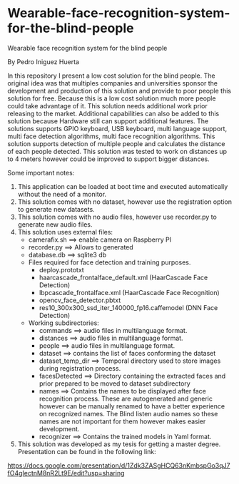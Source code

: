 # Wearable-face-recognition-system-for-the-blind-people
Wearable face recognition system for the blind people

By Pedro Iniguez Huerta


In this repository I present a low cost solution for the blind people. The original idea was that multiples companies and universities sponsor 
the development and production of this solution and provide to poor people this solution for free. 
Because this is a low cost solution much more people could take advantage of it.
This solution needs additional work prior releasing to the market.
Additional capabilities can also be added to this solution because Hardware still can support additional features.
The solutions supports GPIO keyboard, USB keyboard, multi language support, multi face detection algorithms, multi face recognition algorithms.
This solution supports detection of multiple people and calculates the distance of each people detected.
This solution was tested to work on distances up to 4 meters however could be improved to support bigger distances.

Some important notes:
1. This application can be loaded at boot time and executed automatically without the need of a monitor.
2. This solution comes with no dataset, however use the registration option to generate new datasets.
3. This solution comes with no audio files, however use recorder.py to generate new audio files.
4. This solution uses external files:
   - camerafix.sh ==> enable camera on Raspberry PI
   - recorder.py ==> Allows to generated
   - database.db ==> sqlite3 db
   - Files required for face detection and training purposes.
      * deploy.prototxt
      * haarcascade_frontalface_default.xml  (HaarCascade Face Detection)
      * lbpcascade_frontalface.xml  (HaarCascade Face Recognition)
      * opencv_face_detector.pbtxt
      * res10_300x300_ssd_iter_140000_fp16.caffemodel (DNN Face Detection)
    - Working subdirectories:
      * commands ==> audio files in multilanguage format.
      * distances ==> audio files in multilanguage format.
      * people ==> audio files in multilanguage format.
      * dataset ==> contains the list of faces conforming the dataset
      * dataset_temp_dir ==> Temporal directory used to store images during registration process.
      * facesDetected ==> Directory containing the extracted faces and prior prepared to be moved to dataset subdirectory
      * names ==> Contains the names to be displayed after face recognition process. 
                  These are autogenerated and generic however can be manually renamed to have a better experience on recognized names.
                  The Blind listen audio names so these names are not important for them however makes easier development.
      * recognizer ==> Contains the trained models in Yaml format.
5. This solution was developed as my tesis for getting a master degree. Presentation can be found in the following link:

https://docs.google.com/presentation/d/1Zdk3ZASgHCQ63nKmbspGo3qJ7fO4gIectnM8nR2Lt9E/edit?usp=sharing



